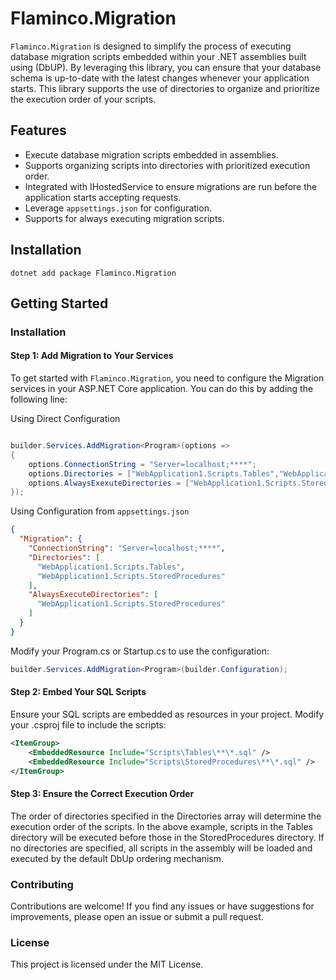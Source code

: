 # Flaminco.Migration

`Flaminco.Migration` is designed to simplify the process of executing database migration scripts embedded within your
.NET assemblies built using (DbUP). By leveraging this library, you can ensure that your database schema is up-to-date
with the latest changes whenever your application starts. This library supports the use of directories to organize and
prioritize the execution order of your scripts.

## Features

* Execute database migration scripts embedded in assemblies.
* Supports organizing scripts into directories with prioritized execution order.
* Integrated with IHostedService to ensure migrations are run before the application starts accepting requests.
* Leverage `appsettings.json` for configuration.
* Supports for always executing migration scripts.

## Installation

```shell
dotnet add package Flaminco.Migration
```

## Getting Started

### Installation

#### Step 1: Add Migration to Your Services

To get started with `Flaminco.Migration`, you need to configure the Migration services in your ASP.NET Core application.
You can do this by adding the following line:

Using Direct Configuration

```csharp

builder.Services.AddMigration<Program>(options =>
{
    options.ConnectionString = "Server=localhost;****";
    options.Directories = ["WebApplication1.Scripts.Tables","WebApplication1.Scripts.StoredProcedures"];
    options.AlwaysExexuteDirectories = ["WebApplication1.Scripts.StoredProcedures"]; // means run the scripts inside these directories each time the upgrader run.
});
```

Using Configuration from `appsettings.json`

```json
{
  "Migration": {
    "ConnectionString": "Server=localhost;****",
    "Directories": [
      "WebApplication1.Scripts.Tables",
      "WebApplication1.Scripts.StoredProcedures"
    ],
    "AlwaysExecuteDirectories": [
      "WebApplication1.Scripts.StoredProcedures"
    ]
  }
}
```

Modify your Program.cs or Startup.cs to use the configuration:

```csharp
builder.Services.AddMigration<Program>(builder.Configuration);
```

#### Step 2: Embed Your SQL Scripts

Ensure your SQL scripts are embedded as resources in your project. Modify your .csproj file to include the scripts:

```xml
<ItemGroup>
    <EmbeddedResource Include="Scripts\Tables\**\*.sql" />
    <EmbeddedResource Include="Scripts\StoredProcedures\**\*.sql" />
</ItemGroup>
```

#### Step 3: Ensure the Correct Execution Order

The order of directories specified in the Directories array will determine the execution order of the scripts. In the
above example, scripts in the Tables directory will be executed before those in the StoredProcedures directory. If no
directories are specified, all scripts in the assembly will be loaded and executed by the default DbUp ordering
mechanism.

### Contributing

Contributions are welcome! If you find any issues or have suggestions for improvements, please open an issue or submit a
pull request.

### License

This project is licensed under the MIT License.
